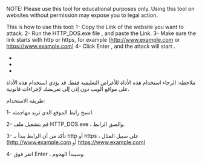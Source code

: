 NOTE: Please use this tool for educational purposes only.
Using this tool on websites without permission may expose you to legal action.

This is how to use this tool:
1- Copy the Link of the website you want to attack.
2- Run the HTTP_DOS.exe file , and paste the Link.
3- Make sure the link starts with http or https, for example (http://www.example.com or https://www.example.com)
4- Click Enter , and the attack will start .


*
*
*

ملاحظة: الرجاء استخدام هذه الأداة للأغراض التعليمية فقط. 
قد يؤدي استخدام هذه الأداة على مواقع الويب دون إذن إلى تعريضك لإجراءات قانونية. 

طريقة الاستخدام:

1- انسخ رابط الموقع الذي تريد مهاجمته.

2- قم بتشغيل ملف HTTP_DOS.exe ، والصق الرابط.

3- تأكد من أن الرابط يبدأ بـ http أو https ، على سبيل المثال (http://www.example.com أو https://www.example.com)

4- انقر فوق Enter ، وسيبدأ الهجوم.
